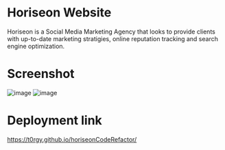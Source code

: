 # Horiseon Website

Horiseon is a Social Media Marketing Agency that looks to provide clients with up-to-date marketing stratigies, online reputation tracking and search engine optimization.

# Screenshot
![image](../Horiseon/assets/images/Website%20Screen%20Shot.png)
![image](../)

# Deployment link
https://t0rgy.github.io/horiseonCodeRefactor/